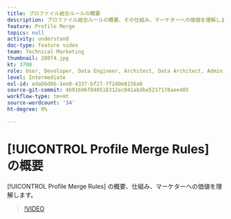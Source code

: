 ```yaml
---
title: プロファイル結合ルールの概要
description: プロファイル結合ルールの概要、その仕組み、マーケターへの価値を理解します。
feature: Profile Merge
topics: null
activity: understand
doc-type: feature video
team: Technical Marketing
thumbnail: 28974.jpg
kt: 3708
role: User, Developer, Data Engineer, Architect, Data Architect, Admin, Leader
level: Intermediate
exl-id: edabbd66-1ee0-4337-bf27-7f240e8156a8
source-git-commit: 4b91696f840518312ec041abdbe5217178aee405
workflow-type: tm+mt
source-wordcount: '34'
ht-degree: 0%

---
```


# [!UICONTROL Profile Merge Rules] の概要

[!UICONTROL Profile Merge Rules] の概要、仕組み、マーケターへの価値を理解します。

>[!VIDEO](https://video.tv.adobe.com/v/28974/?quality=12)
